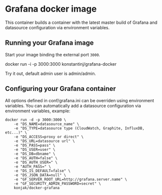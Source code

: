# Grafana docker image

This container builds a container with the latest master build of Grafana and datasource configuration via environment variables.


## Running your Grafana image

Start your image binding the external port `3000`.

   docker run -i -p 3000:3000 konstantinj/grafana-docker

Try it out, default admin user is admin/admin.


## Configuring your Grafana container

All options defined in conf/grafana.ini can be overriden using environment variables.
You can automatically add a datasource configuration via environment variables, example:

```
docker run -d -p 3000:3000 \
    -e "DS_NAME=datasource_name" \
    -e "DS_TYPE=datasource type (CloudWatch, Graphite, InfluxDB, etc...)" \
    -e "DS_ACCESS=proxy or direct" \
    -e "DS_URL=datasource url" \
    -e "DS_PASS=pass" \
    -e "DS_USER=user" \
    -e "DS_DB=dbname" \
    -e "DS_AUTH=false" \
    -e "DS_AUTH_USER=" \
    -e "AUTH_PASS=" \
    -e "DS_IS_DEFAULT=false" \
    -e "DS_JSON_DATA=null" \
    -e "GF_SERVER_ROOT_URL=http://grafana.server.name" \
    -e "GF_SECURITY_ADMIN_PASSWORD=secret" \
    konjak/docker-grafana
```

